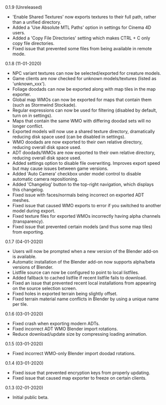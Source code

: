 0.1.9 (Unreleased)
- 'Enable Shared Textures' now exports textures to their full path, rather than a unified directory.
- Added a 'Use Absolute MTL Paths' option in settings for Cinema 4D users.
- Added a 'Copy File Directories' setting which makes CTRL + C only copy file directories.
- Fixed issue that prevented some files from being available in remote mode.

0.1.8 (11-01-2020)
- NPC variant textures can now be selected/exported for creature models.
- Game clients are now checked for unknown models/textures (listed as 'unknown_xxx').
- Foliage doodads can now be exported along with map tiles in the map exporter.
- Global map WMOs can now be exported for maps that contain them (such as Stormwind Stockade).
- Regular expressions can now be used for filtering (disabled by default, turn on in settings).
- Maps that contain the same WMO with differing doodad sets will no longer conflict.
- Exported models will now use a shared texture directory, dramatically reducing disk space used (can be disabled in settings).
- WMO doodads are now exported to their own relative directory, reducing overall disk space used.
- ADT doodads/WMOs are now exported to their own relative directory, reducing overall disk space used.
- Added settings option to disable file overwriting. Improves export speed but may cause issues between game versions.
- Added 'Auto Camera' checkbox under model control to disable automatic camera repositioning.
- Added 'Changelog' button to the top-right navigation, which displays this changelog.
- Fixed issue with faces/normals being incorrect on exported ADT meshes.
- Fixed issue that caused WMO exports to error if you switched to another model during export.
- Fixed texture files for exported WMOs incorrectly having alpha channels (transparency).
- Fixed issue that prevented certain models (and thus some map tiles) from exporting.

0.1.7 (04-01-2020)
- Users will now be prompted when a new version of the Blender add-on is available.
- Automatic installation of the Blender add-on now supports alpha/beta versions of Blender.
- Listfile source can now be configured to point to local listfiles.
- Added fallback to cached listfile if recent listfile fails to download.
- Fixed an issue that prevented recent local installations from appearing on the source selection screen.
- Fixed holes in exported terrain being slightly offset.
- Fixed terrain material name conflicts in Blender by using a unique name per tile.

0.1.6 (03-01-2020)
- Fixed crash when exporting modern ADTs.
- Fixed incorrect ADT WMO Blender import rotations.
- Reduce download/update size by compressing loading animation.

0.1.5 (03-01-2020)
- Fixed incorrect WMO-only Blender import doodad rotations.

0.1.4 (03-01-2020)
- Fixed issue that prevented encryption keys from properly updating.
- Fixed issue that caused map exporter to freeze on certain clients.

0.1.3 (02-01-2020)
- Initial public beta.